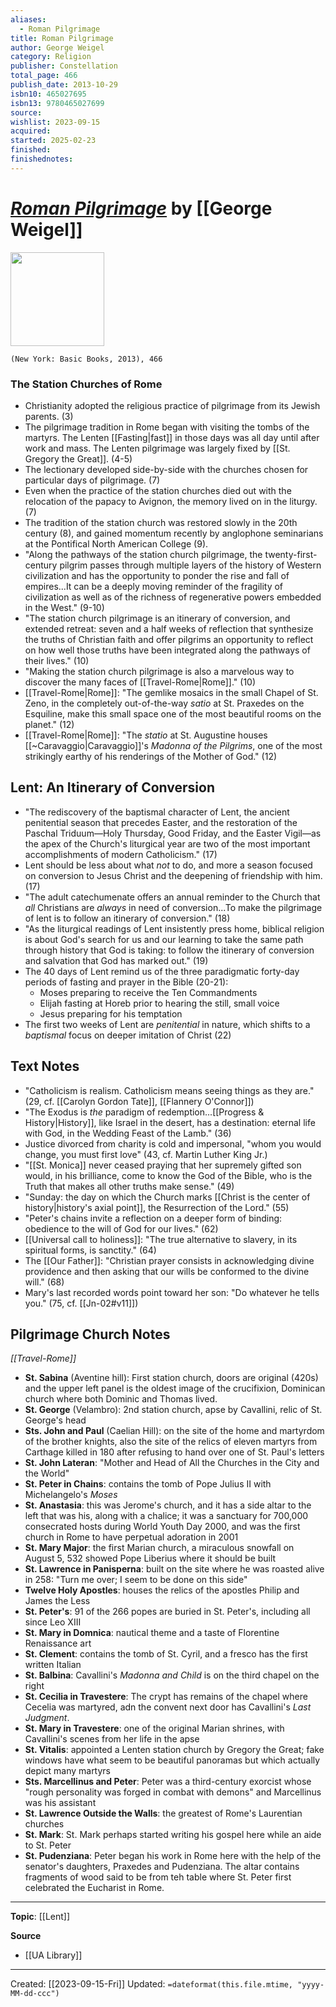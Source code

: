 ```yaml
---
aliases:
  - Roman Pilgrimage
title: Roman Pilgrimage
author: George Weigel
category: Religion
publisher: Constellation
total_page: 466
publish_date: 2013-10-29
isbn10: 465027695
isbn13: 9780465027699
source: 
wishlist: 2023-09-15
acquired: 
started: 2025-02-23
finished:
finishednotes: 
---
```

# *[Roman Pilgrimage](https://www.hachettebookgroup.com/titles/george-weigel/roman-pilgrimage/9780465027699/?lens=basic-books)* by [[George Weigel]]

<img src="https://www.hachettebookgroup.com/wp-content/uploads/2017/06/9780465027699.jpg?resize=1213,1536" width=150>

`(New York: Basic Books, 2013), 466`


### The Station Churches of Rome 
- Christianity adopted the religious practice of pilgrimage from its Jewish parents. (3) 
- The pilgrimage tradition in Rome began with visiting the tombs of the martyrs. The Lenten [[Fasting|fast]] in those days was all day until after work and mass. The Lenten pilgrimage was largely fixed by [[St. Gregory the Great]]. (4-5)
- The lectionary developed side-by-side with the churches chosen for particular days of pilgrimage. (7)
- Even when the practice of the station churches died out with the relocation of the papacy to Avignon, the memory lived on in the liturgy. (7)
- The tradition of the station church was restored slowly in the 20th century (8), and gained momentum recently by anglophone seminarians at the Pontifical North American College (9).
- "Along the pathways of the station church pilgrimage, the twenty-first-century pilgrim passes through multiple layers of the history of Western civilization and has the opportunity to ponder the rise and fall of empires...It can be a deeply moving reminder of the fragility of civilization as well as of the richness of regenerative powers embedded in the West." (9-10)
- "The station church pilgrimage is an itinerary of conversion, and extended retreat: seven and a half weeks of reflection that synthesize the truths of Christian faith and offer pilgrims an opportunity to reflect on how well those truths have been integrated along the pathways of their lives." (10)
- "Making the station church pilgrimage is also a marvelous way to discover the many faces of [[Travel-Rome|Rome]]." (10)
- [[Travel-Rome|Rome]]: "The gemlike mosaics in the small Chapel of St. Zeno, in the completely out-of-the-way *satio* at St. Praxedes on the Esquiline, make this small space one of the most beautiful rooms on the planet." (12)
- [[Travel-Rome|Rome]]: "The *statio* at St. Augustine houses [[~Caravaggio|Caravaggio]]'s *Madonna of the Pilgrims*, one of the most strikingly earthy of his renderings of the Mother of God." (12)

## Lent: An Itinerary of Conversion
- "The rediscovery of the baptismal character of Lent, the ancient penitential season that precedes Easter, and the restoration of the Paschal Triduum—Holy Thursday, Good Friday, and the Easter Vigil—as the apex of the Church's liturgical year are two of the most important accomplishments of modern Catholicism." (17)
- Lent should be less about what *not* to do, and more a season focused on conversion to Jesus Christ and the deepening of friendship with him. (17)
- "The adult catechumenate offers an annual reminder to the Church that *all* Christians are *always* in need of conversion...To make the pilgrimage of lent is to follow an itinerary of conversion." (18)
- "As the liturgical readings of Lent insistently press home, biblical religion is about God's search for us and our learning to take the same path through history that God is taking: to follow the itinerary of conversion and salvation that God has marked out." (19)
- The 40 days of Lent remind us of the three paradigmatic forty-day periods of fasting and prayer in the Bible (20-21):
	- Moses preparing to receive the Ten Commandments 
	- Elijah fasting at Horeb prior to hearing the still, small voice
	- Jesus preparing for his temptation 
- The first two weeks of Lent are *penitential* in nature, which shifts to a *baptismal* focus on deeper imitation of Christ (22)

## Text Notes 
- "Catholicism is realism. Catholicism means seeing things as they are." (29, cf. [[Carolyn Gordon Tate]], [[Flannery O'Connor]])
- "The Exodus is *the* paradigm of redemption...[[Progress & History|History]], like Israel in the desert, has a destination: eternal life with God, in the Wedding Feast of the Lamb." (36)
- Justice divorced from charity is cold and impersonal, "whom you would change, you must first love" (43, cf. Martin Luther King Jr.)
- "[[St. Monica]] never ceased praying that her supremely gifted son would, in his brilliance, come to know the God of the Bible, who is the Truth that makes all other truths make sense." (49)
- "Sunday: the day on which the Church marks [[Christ is the center of history|history's axial point]], the Resurrection of the Lord." (55)
- "Peter's chains invite a reflection on a deeper form of binding: obedience to the will of God for our lives." (62)
- [[Universal call to holiness]]: "The true alternative to slavery, in its spiritual forms, is sanctity." (64)
- The [[Our Father]]: "Christian prayer consists in acknowledging divine providence and then asking that our wills be conformed to the divine will." (68)
- Mary's last recorded words point toward her son: "Do whatever he tells you." (75, cf. [[Jn-02#v11]])

## Pilgrimage Church Notes
*[[Travel-Rome]]*
- **St. Sabina** (Aventine hill): First station church, doors are original (420s) and the upper left panel is the oldest image of the crucifixion, Dominican church where both Dominic and Thomas lived.
- **St. George** (Velambro): 2nd station church, apse by Cavallini, relic of St. George's head
- **Sts. John and Paul** (Caelian Hill): on the site of the home and martyrdom of the brother knights, also the site of the relics of eleven martyrs from Carthage killed in 180 after refusing to hand over one of St. Paul's letters 
- **St. John Lateran**: "Mother and Head of All the Churches in the City and the World" 
- **St. Peter in Chains**: contains the tomb of Pope Julius II with Michelangelo's *Moses*
- **St. Anastasia**: this was Jerome's church, and it has a side altar to the left that was his, along with a chalice; it was a sanctuary for 700,000 consecrated hosts during World Youth Day 2000, and was the first church in Rome to have perpetual adoration in 2001
- **St. Mary Major**: the first Marian church, a miraculous snowfall on August 5, 532 showed Pope Liberius where it should be built 
- **St. Lawrence in Panisperna**: built on the site where he was roasted alive in 258: "Turn me over; I seem to be done on this side" 
- **Twelve Holy Apostles**: houses the relics of the apostles Philip and James the Less 
- **St. Peter's**: 91 of the 266 popes are buried in St. Peter's, including all since Leo XIII 
- **St. Mary in Domnica**: nautical theme and a taste of Florentine Renaissance art
- **St. Clement**: contains the tomb of St. Cyril, and a fresco has the first written Italian 
- **St. Balbina**: Cavallini's *Madonna and Child* is on the third chapel on the right
- **St. Cecilia in Travestere**: The crypt has remains of the chapel where Cecelia was martyred, adn the convent next door has Cavallini's *Last Judgment*. 
- **St. Mary in Travestere**: one of the original Marian shrines, with Cavallini's scenes from her life in the apse
- **St. Vitalis**: appointed a Lenten station church by Gregory the Great; fake windows have what seem to be beautiful panoramas but which actually depict many martyrs 
- **Sts. Marcellinus and Peter**: Peter was a third-century exorcist whose "rough personality was forged in combat with demons" and Marcellinus was his assistant 
- **St. Lawrence Outside the Walls**: the greatest of Rome's Laurentian churches 
- **St. Mark**: St. Mark perhaps started writing his gospel here while an aide to St. Peter 
- **St. Pudenziana**: Peter began his work in Rome here with the help of the senator's daughters, Praxedes and Pudenziana. The altar contains fragments of wood said to be from teh table where St. Peter first celebrated the Eucharist in Rome. 


--- 
**Topic**: [[Lent]]

**Source**
- [[UA Library]] 

---
Created: [[2023-09-15-Fri]]
Updated: `=dateformat(this.file.mtime, "yyyy-MM-dd-ccc")`